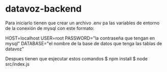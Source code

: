 # datavoz-backend
Para iniciarlo tienen que crear un archivo .env pa las variables de entorno de la conexión de mysql con este formato:

HOST=localhost
USER=root
PASSWORD="la contraseña que tengan en mysql"
DATABASE="el nombre de la base de datos que tenga las tablas de datavoz"

Despues tienen que esjecutar estos comandos
$ npm install
$ node src/index.js
